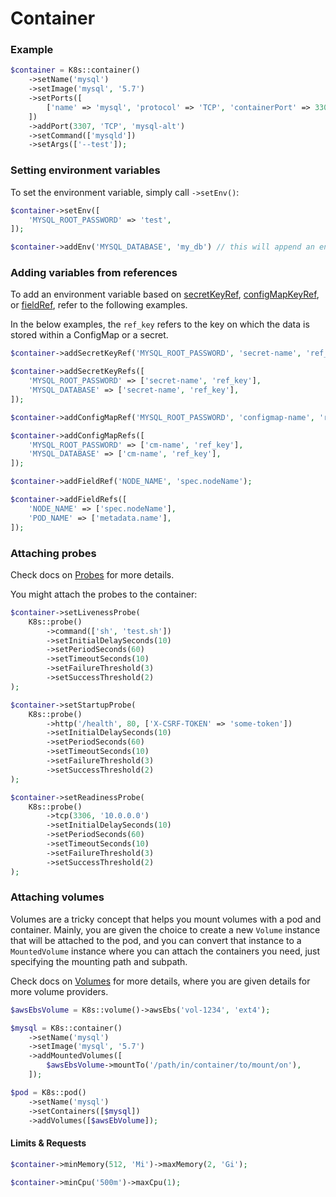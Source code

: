 # Container

### Example

```php
$container = K8s::container()
    ->setName('mysql')
    ->setImage('mysql', '5.7')
    ->setPorts([
        ['name' => 'mysql', 'protocol' => 'TCP', 'containerPort' => 3306],
    ])
    ->addPort(3307, 'TCP', 'mysql-alt')
    ->setCommand(['mysqld'])
    ->setArgs(['--test']);
```

### Setting environment variables

To set the environment variable, simply call `->setEnv()`:

```php
$container->setEnv([
    'MYSQL_ROOT_PASSWORD' => 'test',
]);

$container->addEnv('MYSQL_DATABASE', 'my_db') // this will append an env
```

### Adding variables from references

To add an environment variable based on [secretKeyRef](https://kubernetes.io/docs/concepts/configuration/secret/#using-secrets-as-environment-variables), [configMapKeyRef](https://kubernetes.io/docs/concepts/configuration/configmap/#configmap-object), or [fieldRef](https://kubernetes.io/docs/tasks/inject-data-application/environment-variable-expose-pod-information/#use-pod-fields-as-values-for-environment-variables), refer to the following examples.

In the below examples, the `ref_key` refers to the key on which the data is stored within a ConfigMap or a secret.

```php
$container->addSecretKeyRef('MYSQL_ROOT_PASSWORD', 'secret-name', 'ref_key');

$container->addSecretKeyRefs([
    'MYSQL_ROOT_PASSWORD' => ['secret-name', 'ref_key'],
    'MYSQL_DATABASE' => ['secret-name', 'ref_key'],
]);
```

```php
$container->addConfigMapRef('MYSQL_ROOT_PASSWORD', 'configmap-name', 'ref_key');

$container->addConfigMapRefs([
    'MYSQL_ROOT_PASSWORD' => ['cm-name', 'ref_key'],
    'MYSQL_DATABASE' => ['cm-name', 'ref_key'],
]);
```

```php
$container->addFieldRef('NODE_NAME', 'spec.nodeName');

$container->addFieldRefs([
    'NODE_NAME' => ['spec.nodeName'],
    'POD_NAME' => ['metadata.name'],
]);
```

### Attaching probes

Check docs on [Probes](container-probes.md) for more details.

You might attach the probes to the container:

```php
$container->setLivenessProbe(
    K8s::probe()
        ->command(['sh', 'test.sh'])
        ->setInitialDelaySeconds(10)
        ->setPeriodSeconds(60)
        ->setTimeoutSeconds(10)
        ->setFailureThreshold(3)
        ->setSuccessThreshold(2)
);

$container->setStartupProbe(
    K8s::probe()
        ->http('/health', 80, ['X-CSRF-TOKEN' => 'some-token'])
        ->setInitialDelaySeconds(10)
        ->setPeriodSeconds(60)
        ->setTimeoutSeconds(10)
        ->setFailureThreshold(3)
        ->setSuccessThreshold(2)
);

$container->setReadinessProbe(
    K8s::probe()
        ->tcp(3306, '10.0.0.0')
        ->setInitialDelaySeconds(10)
        ->setPeriodSeconds(60)
        ->setTimeoutSeconds(10)
        ->setFailureThreshold(3)
        ->setSuccessThreshold(2)
);
```

### Attaching volumes

Volumes are a tricky concept that helps you mount volumes with a pod and container. Mainly, you are given the choice to create a new `Volume` instance that will be attached to the pod, and you can convert that instance to a `MountedVolume` instance where you can attach the containers you need, just specifying the mounting path and subpath.

Check docs on [Volumes](volumes.md) for more details, where you are given details for more volume providers.

```php
$awsEbsVolume = K8s::volume()->awsEbs('vol-1234', 'ext4');

$mysql = K8s::container()
    ->setName('mysql')
    ->setImage('mysql', '5.7')
    ->addMountedVolumes([
        $awsEbsVolume->mountTo('/path/in/container/to/mount/on'),
    ]);

$pod = K8s::pod()
    ->setName('mysql')
    ->setContainers([$mysql])
    ->addVolumes([$awsEbVolume]);
```

#### Limits & Requests

```php
$container->minMemory(512, 'Mi')->maxMemory(2, 'Gi');

$container->minCpu('500m')->maxCpu(1);
```
